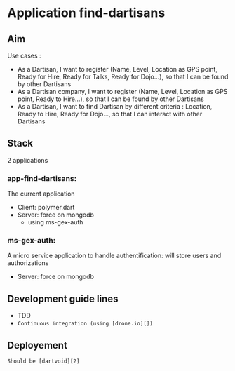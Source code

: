 # Application find-dartisans

## Aim

Use cases :
-  As a Dartisan, I want to register  (Name, Level, Location as GPS point, Ready for Hire, Ready for Talks, Ready for Dojo...), so that I can be found by other Dartisans
-  As a Dartisan company, I want to register  (Name, Level, Location as GPS point, Ready to Hire...), so that I can be found by other Dartisans
-  As a Dartisan, I want to find Dartisan by different criteria : Location, Ready to Hire,  Ready for Dojo..., so that I can interact with other Dartisans

## Stack

2 applications 

### app-find-dartisans: 
The current application
- Client: polymer.dart
- Server: force on mongodb 
  - using ms-gex-auth

### ms-gex-auth: 
A micro service application to handle authentification: will store users and authorizations 
- Server: force on mongodb 

## Development guide lines
- TDD 
- `Continuous integration (using [drone.io][])`

## Deployement
`Should be [dartvoid][2]`


[1]: http://www.drone.io
[2]: http://www.dartvoid.com
